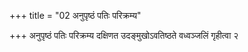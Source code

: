 +++
title = "02 अनुपृष्ठं पतिः परिक्रम्य"

+++
अनुपृष्ठं पतिः परिक्रम्य दक्षिणत उदङ्मुखोऽवतिष्ठते वध्वञ्जलिं गृहीत्वा २